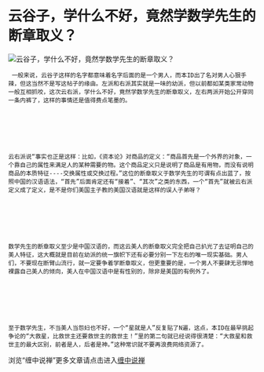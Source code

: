 云谷子，学什么不好，竟然学数学先生的断章取义？
====

			

                                                                    




![云谷子，学什么不好，竟然学数学先生的断章取义？](http://simg.sinajs.cn/blog7style/images/common/sg_trans.gif)




                                               




                                              




     一般来说，云谷子这样的名字都意味着名字后面的是一个男人，而本ID出了名对男人心狠手辣，但这当然不是写这帖子的缘由。左派和右派其实就是一味的幼派，但以前都如某类家常动物一般互相抓咬，这次云右派，学什么不好，竟然学数学先生的断章取义，左右两派开始公开穿同一条内裤了，这样的事情还是值得费点笔墨的。







    云右派说“事实也正是这样：比如，《资本论》对商品的定义：“商品首先是一个外界的对象，一个靠自己的属性来满足人的某种需要的物。这个商品定义只是说明了商品是有用物，而没有说明商品的本质特征----交换属性或交换过程。”这位的断章取义于数学先生的可谓有点出蓝了，按照中国的汉语语法，“首先”后面肯定还有“接着”、“其次”之类的东西，一个“首先”就被云右派定义成了定义，是不是你们美国主子教的美国汉语就是这样的误人子弟呀？







    数学先生的断章取义至少是中国汉语的，而这云美人的断章取义完全把自己扒光了去证明自己的美人特征，这大概就是目前在幼派的统一旗帜下还有必要分别一下左右的唯一现实基础。男人们，不要现在断臂山流行，就一定要争着学断章取义，但更重要的是，一个男人不要肆无忌惮地裸露自己美人的倾向，美人在中国汉语中是有性别的，除非是美国的有例外了。







    至于数学先生，不当美人当怨妇也不好，一个“星就是人”反复贴了N遍，这点，本ID在最早挑起争论的“大救星，比救世主还要救世主的救世主！”里的第二句就已经说得很清楚：“大救星和救世主的最大区别，前者是人，后者是神。”这种常识就不要再浪费网络资源了。















浏览“缠中说禅”更多文章请点击进入[缠中说禅](http://blog.sina.com.cn/m/chzhshch)
